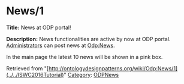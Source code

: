 #  News/1


__Title:__ News at ODP portal!


__Description:__ News functionalities are active by now at ODP portal. [Administrators](../../Administrators "Administrators") can post news at [Odp:News](../../Odp/News.1 "Odp:News"). 


In the main page the latest 10 news will be shown in a pink box. 





Retrieved from "[http://ontologydesignpatterns.org/wiki/Odp:News/1](../../ISWC2016Tutorial)"
 [Category](http://ontologydesignpatterns.org/wiki/Special:Categories "Special:Categories"): [ODPNews](../../Category/ODPNews "Category:ODPNews")